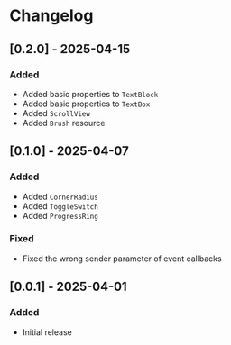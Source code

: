 # Changelog

## [0.2.0] - 2025-04-15

### Added

- Added basic properties to `TextBlock`
- Added basic properties to `TextBox`
- Added `ScrollView`
- Added `Brush` resource

## [0.1.0] - 2025-04-07

### Added

- Added `CornerRadius`
- Added `ToggleSwitch`
- Added `ProgressRing`

### Fixed

- Fixed the wrong sender parameter of event callbacks

## [0.0.1] - 2025-04-01

### Added

- Initial release
